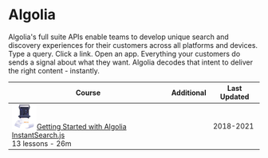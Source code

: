 # Algolia

Algolia's full suite APIs enable teams to develop unique search and discovery experiences for their customers across all platforms and devices. Type a query. Click a link. Open an app. Everything your customers do sends a signal about what they want. Algolia decodes that intent to deliver the right content - instantly.

| Course                                                                                                                                                                                                                                                                                                                                   | Additional | Last Updated |
| ---------------------------------------------------------------------------------------------------------------------------------------------------------------------------------------------------------------------------------------------------------------------------------------------------------------------------------------- | ---------- | ------------ |
| <img src="https://raw.githubusercontent.com/Zenfection/Image/master/2023/07/06-23-57-44-EGH_Agolia-InstantSearch_Final.webp" title="" alt="EGH_Agolia-InstantSearch_Final.webp" width="50">[Getting Started with Algolia InstantSearch.js](https://egghead.io/courses/getting-started-with-algolia-instantsearch-js)<br>13 lessons - 26m |            | 2018-2021    |

